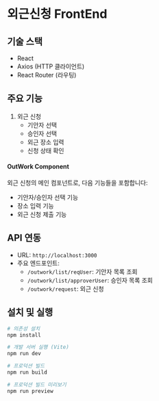 # 외근신청 FrontEnd


## 기술 스택
- React
- Axios (HTTP 클라이언트)
- React Router (라우팅)

## 주요 기능
1. 외근 신청
    - 기안자 선택
    - 승인자 선택
    - 외근 장소 입력
    - 신청 상태 확인

    
#### OutWork Component
외근 신청의 메인 컴포넌트로, 다음 기능들을 포함합니다:
- 기안자/승인자 선택 기능
- 장소 입력 기능
- 외근 신청 제출 기능

## API 연동
- URL: `http://localhost:3000`
- 주요 엔드포인트:
    - `/outwork/list/reqUser`: 기안자 목록 조회
    - `/outwork/list/approverUser`: 승인자 목록 조회
    - `/outwork/request`: 외근 신청



## 설치 및 실행
```bash
# 의존성 설치
npm install

# 개발 서버 실행 (Vite)
npm run dev

# 프로덕션 빌드
npm run build

# 프로덕션 빌드 미리보기
npm run preview
```




